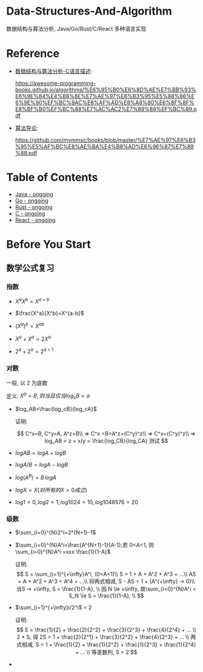 # Data-Structures-And-Algorithm
数据结构与算法分析, Java/Go/Rust/C/React 多种语言实现

# Reference
+ [数据结构与算法分析-C语言描述](./数据结构与算法分析：C语言描述（第2版）.pdf): 

  https://awesome-programming-books.github.io/algorithms/%E6%95%B0%E6%8D%AE%E7%BB%93%E6%9E%84%E4%B8%8E%E7%AE%97%E6%B3%95%E5%88%86%E6%9E%90%EF%BC%9AC%E8%AF%AD%E8%A8%80%E6%8F%8F%E8%BF%B0%EF%BC%88%E7%AC%AC2%E7%89%88%EF%BC%89.pdf

+ [算法导论](./算法导论中文版.pdf): 

  https://github.com/mymmsc/books/blob/master/%E7%AE%97%E6%B3%95%E5%AF%BC%E8%AE%BA%E4%B8%AD%E6%96%87%E7%89%88.pdf

# Table of Contents
+ [Java - ongoing](Java)
+ [Go - ongoing](Go)
+ [Rust - ongoing](Rust)
+ [C - ongoing](C)
+ [React - ongoing](React)

# Before You Start
## 数学公式复习
### 指数
+ $X^aX^b=X^{a+b}$

+ $\frac{X^a}{X^b}=X^{a-b}$

- $(X^a)^b=X^{ab}$

- $X^a+X^a=2X^a$

- $2^a+2^a=2^{a+1}$

### 对数
一般, 以 2 为底数

定义: $X^a=B, 则当且仅当 log_xB=a$

- $log_AB=\frac{log_cB}{log_cA}$

  证明: 

  $$
  C^x=B, C^y=A, A^z=B\\
  => C^x =B=A^z=(C^y)^z\\
  => C^x=(C^y)^z\\
  => log_AB = z = x/y = \frac{log_CB}{log_CA} 测试
  $$
  
- $logAB=logA+logB$

- $logA/B=logA-logB$

- $log(A^B)=B{\,}logA$

- $logX < X(对所有的X>0成立)$

- $log1=0, log2=1, log1024=10,log1048576=20$

### 级数

+ $\sum_{i=0}^{N}2^i=2^{N+1}-1$

+ $\sum_{i=0}^{N}A^i=\frac{A^{N+1}-1}{A-1},若 0<A<1, 则 \sum_{i=0}^{N}A^i =xxx \frac{1}{1-A}$

  证明: 
  $$
   S = \sum_{i=1}^{+\infty}A^i, (0<A<1)\\
  S = 1 + A + A^2 + A^3 + ...\\
  AS = A + A^2 + A^3 + A^4 + ...\\
  将两式相减, S - AS = 1 + (A^{+\infty} -> 0)\\
   当S -> +\infty,  S = \frac{1}{1-A}, \\ 
   因 N \le +\infty,  故\sum_{i=0}^{N}A^i = S_N \le S = \frac{1}{1-A}, \\
  $$
  
+ $\sum_{i=1}^{+\infty}i/2^i$ = 2

  证明: 
  $$
  S = \frac{1}{2} + \frac{2}{2^2} + \frac{3}{2^3} + \frac{4}{2^4} + ... \\
  2 * S, 得 2S = 1 + \frac{2}{2^1} + \frac{3}{2^2} + \frac{4}{2^3} + ... \\
  两式相减, S = 1 + \frac{1}{2} + \frac{1}{2^2} + \frac{1}{2^3} + \frac{1}{2^4} + ... \\
  等差数列, S = 2
  $$
  
+ 




































